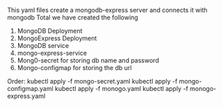 This yaml files create a mongodb-express server and connects it with mongodb
Total we have created the following
1) MongoDB Deployment
2) MongoExpress Deployment
3) MongoDB service 
4) mongo-express-service
5) Mong0-secret for storing db name and password
6) Mongo-configmap for storing the db url


Order:
kubectl apply -f mongo-secret.yaml
kubectl apply -f mongo-configmap.yaml
kubectl apply -f monogo.yaml
kubectl apply -f monogo-express.yaml